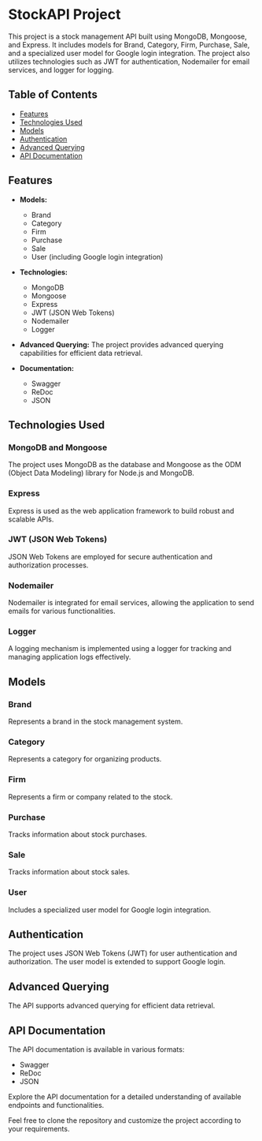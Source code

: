 # StockAPI Project

This project is a stock management API built using MongoDB, Mongoose, and Express. It includes models for Brand, Category, Firm, Purchase, Sale, and a specialized user model for Google login integration. The project also utilizes technologies such as JWT for authentication, Nodemailer for email services, and logger for logging.

## Table of Contents

- [Features](#features)
- [Technologies Used](#technologies-used)
- [Models](#models)
- [Authentication](#authentication)
- [Advanced Querying](#advanced-querying)
- [API Documentation](#api-documentation)

## Features

- **Models:**

  - Brand
  - Category
  - Firm
  - Purchase
  - Sale
  - User (including Google login integration)

- **Technologies:**

  - MongoDB
  - Mongoose
  - Express
  - JWT (JSON Web Tokens)
  - Nodemailer
  - Logger

- **Advanced Querying:**
  The project provides advanced querying capabilities for efficient data retrieval.

- **Documentation:**
  - Swagger
  - ReDoc
  - JSON

## Technologies Used

### MongoDB and Mongoose

The project uses MongoDB as the database and Mongoose as the ODM (Object Data Modeling) library for Node.js and MongoDB.

### Express

Express is used as the web application framework to build robust and scalable APIs.

### JWT (JSON Web Tokens)

JSON Web Tokens are employed for secure authentication and authorization processes.

### Nodemailer

Nodemailer is integrated for email services, allowing the application to send emails for various functionalities.

### Logger

A logging mechanism is implemented using a logger for tracking and managing application logs effectively.

## Models

### Brand

Represents a brand in the stock management system.

### Category

Represents a category for organizing products.

### Firm

Represents a firm or company related to the stock.

### Purchase

Tracks information about stock purchases.

### Sale

Tracks information about stock sales.

### User

Includes a specialized user model for Google login integration.

## Authentication

The project uses JSON Web Tokens (JWT) for user authentication and authorization. The user model is extended to support Google login.

## Advanced Querying

The API supports advanced querying for efficient data retrieval.

## API Documentation

The API documentation is available in various formats:

- Swagger
- ReDoc
- JSON

Explore the API documentation for a detailed understanding of available endpoints and functionalities.

Feel free to clone the repository and customize the project according to your requirements.
